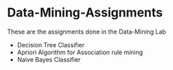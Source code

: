 # Data-Mining-Assignments
These are the assignments done in the Data-Mining Lab 
- Decision Tree Classifier
- Apriori Algorithm for Association rule mining
- Naive Bayes Classifier
